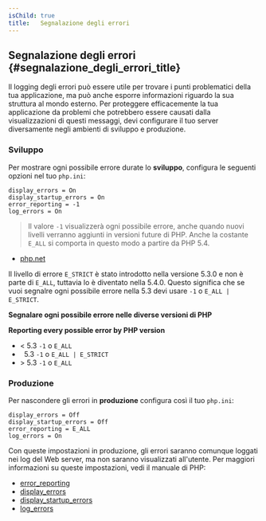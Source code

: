 ```yaml
---
isChild: true
title:   Segnalazione degli errori
---
```


## Segnalazione degli errori {#segnalazione_degli_errori_title}

Il logging degli errori può essere utile per trovare i punti problematici della
tua applicazione, ma può anche esporre informazioni riguardo la sua struttura al
mondo esterno. Per proteggere efficacemente la tua applicazione da problemi che
potrebbero essere causati dalla visualizzazioni di questi messaggi, devi
configurare il tuo server diversamente negli ambienti di sviluppo e produzione.

### Sviluppo

Per mostrare ogni possibile errore durate lo <strong>sviluppo</strong>,
configura le seguenti opzioni nel tuo `php.ini`:

    display_errors = On
    display_startup_errors = On
    error_reporting = -1
    log_errors = On

> Il valore `-1` visualizzerà ogni possibile errore, anche quando nuovi livelli
verranno aggiunti in versioni future di PHP. Anche la costante `E_ALL` si
comporta in questo modo a partire da PHP 5.4.
- [php.net](http://php.net/manual/it/function.error-reporting.php)

Il livello di errore `E_STRICT` è stato introdotto nella versione 5.3.0 e non è
parte di `E_ALL`, tuttavia lo è diventato nella 5.4.0. Questo significa che se
vuoi segnalre ogni possibile errore nella 5.3 devi usare `-1` o
`E_ALL | E_STRICT`.

**Segnalare ogni possibile errore nelle diverse versioni di PHP**

**Reporting every possible error by PHP version**

* &lt; 5.3 `-1` o `E_ALL`
* &nbsp; 5.3 `-1` o `E_ALL | E_STRICT`
* &gt; 5.3 `-1` o `E_ALL`

### Produzione

Per nascondere gli errori in <strong>produzione</strong> configura così il tuo
`php.ini`:

    display_errors = Off
    display_startup_errors = Off
    error_reporting = E_ALL
    log_errors = On

Con queste impostazioni in produzione, gli errori saranno comunque loggati nei
log del Web server, ma non saranno visualizzati all'utente. Per maggiori
informazioni su queste impostazioni, vedi il manuale di PHP:

* [error_reporting](http://php.net/manual/it/errorfunc.configuration.php#ini.error-reporting)
* [display_errors](http://php.net/manual/it/errorfunc.configuration.php#ini.display-errors)
* [display_startup_errors](http://php.net/manual/it/errorfunc.configuration.php#ini.display-startup-errors)
* [log_errors](http://php.net/manual/it/errorfunc.configuration.php#ini.log-errors)
